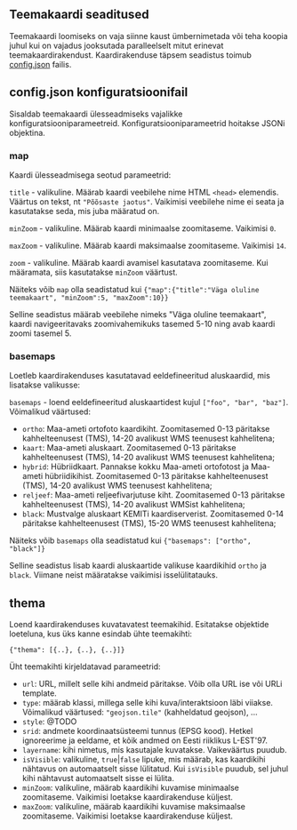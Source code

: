 ## Teemakaardi seaditused
Teemakaardi loomiseks on vaja siinne kaust ümbernimetada või teha koopia juhul
kui on vajadus jooksutada paralleelselt mitut erinevat teemakaardirakendust.
Kaardirakenduse täpsem seadistus toimub [config.json](config.json) failis.

## config.json konfiguratsioonifail
Sisaldab teemakaardi ülesseadmiseks vajalikke konfiguratsiooniparameetreid.
Konfiguratsiooniparameetrid hoitakse JSONi objektina.

### map
Kaardi ülesseadmisega seotud parameetrid:

`title` - valikuline. Määrab kaardi veebilehe nime HTML `<head>` elemendis.
Väärtus on tekst, nt `"Põõsaste jaotus"`. Vaikimisi veebilehe nime ei seata ja
kasutatakse seda, mis juba määratud on.

`minZoom` - valikuline. Määrab kaardi minimaalse zoomitaseme. Vaikimisi `0`.

`maxZoom` - valikuline. Määrab kaardi maksimaalse zoomitaseme. Vaikimisi `14`.

`zoom` - valikuline. Määrab kaardi avamisel kasutatava zoomitaseme. Kui
määramata, siis kasutatakse `minZoom` väärtust.

Näiteks võib `map` olla seadistatud kui
`{"map":{"title":"Väga oluline teemakaart", "minZoom":5, "maxZoom":10}}`

Selline seadistus määrab veebilehe nimeks "Väga oluline teemakaart", kaardi
navigeeritavaks zoomivahemikuks tasemed 5-10 ning avab kaardi zoomi tasemel 5.

### basemaps
Loetleb kaardirakenduses kasutatavad eeldefineeritud aluskaardid, mis lisatakse
valikusse:

`basemaps` - loend eeldefineeritud aluskaartidest kujul `["foo", "bar", "baz"]`.
Võimalikud väärtused:
- `ortho`: Maa-ameti ortofoto kaardikiht. Zoomitasemed 0-13 päritakse
kahhelteenusest (TMS), 14-20 avalikust WMS teenusest kahhelitena;
- `kaart`: Maa-ameti aluskaart. Zoomitasemed 0-13 päritakse
kahhelteenusest (TMS), 14-20 avalikust WMS teenusest kahhelitena;
- `hybrid`: Hübriidkaart. Pannakse kokku Maa-ameti ortofotost ja Maa-ameti
hübriidikihist. Zoomitasemed 0-13 päritakse kahhelteenusest (TMS), 14-20
avalikust WMS teenusest kahhelitena;
- `reljeef`: Maa-ameti reljeefivarjutuse kiht. Zoomitasemed 0-13 päritakse
kahhelteenusest (TMS), 14-20 avalikust WMSist kahhelitena;
- `black`: Mustvalge aluskaart KEMITi kaardiserverist. Zoomitasemed
0-14 päritakse kahhelteenusest (TMS), 15-20 WMS teenusest kahhelitena;

Näiteks võib `basemaps` olla seadistatud kui
`{"basemaps": ["ortho", "black"]}`

Selline seadistus lisab kaardi aluskaartide valikuse kaardikihid `ortho` ja
`black`. Viimane neist määratakse vaikimisi isselülitatauks.

## thema
Loend kaardirakenduses kuvatavatest teemakihid. Esitatakse objektide loeteluna,
kus üks kanne esindab ühte teemakihti:

`{"thema": [{..}, {..}, {..}]}`

Üht teemakihti kirjeldatavad parameetrid:

- `url`: URL, millelt selle kihi andmeid päritakse. Võib olla URL ise või
URLi template.
- `type`: määrab klassi, millega selle kihi kuva/interaktsioon läbi viiakse.
Võimalikud väärtused: `"geojson.tile"` (kahheldatud geojson), ...
- `style`: @TODO
- `srid`: andmete koordinaatsüsteemi tunnus (EPSG kood). Hetkel ignoreerime ja
eeldame, et kõik andmed on Eesti riiklikus L-EST'97.
- `layername`: kihi nimetus, mis kasutajale kuvatakse. Vaikeväärtus puudub.
- `isVisible`: valikuline, `true`|`false` lipuke, mis määrab, kas kaardikihi nähtavus on
automaatselt sisse lülitatud. Kui `isVisible` puudub, sel juhul kihi
nähtavust automaatselt sisse ei lülita.
- `minZoom`: valikuline, määrab kaardikihi kuvamise minimaalse zoomitaseme.
Vaikimisi loetakse kaardirakenduse küljest.
- `maxZoom`: valikuline, määrab kaardikihi kuvamise maksimaalse zoomitaseme.
Vaikimisi loetakse kaardirakenduse küljest.
